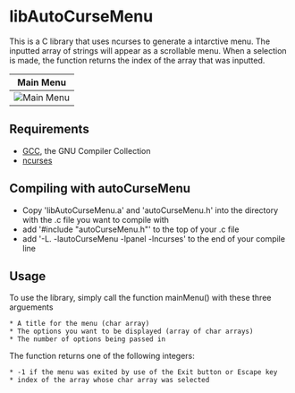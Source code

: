 libAutoCurseMenu
================

This is a C library that uses ncurses to generate a intarctive menu. The inputted array of strings will appear as a scrollable menu. When a selection is made, the function returns the index of the array that was inputted.

Main Menu    |
:-----------:|
![][mainimg] |

[mainimg]: https://github.com/simca114/autoCurseMenu/blob/master/libautoCMmain.png "Main Menu"

Requirements
------------
 * [GCC], the GNU Compiler Collection
 * [ncurses]

[GCC]: https://gcc.gnu.org/
[ncurses]: https://www.gnu.org/software/ncurses/

Compiling with autoCurseMenu
----------------------------

* Copy 'libAutoCurseMenu.a' and 'autoCurseMenu.h' into the directory with the .c file you want to compile with
* add '#include "autoCurseMenu.h"' to the top of your .c file
* add '-L. -lautoCurseMenu -lpanel -lncurses' to the end of your compile line

Usage
-----

To use the library, simply call the function mainMenu() with these three arguements
```
* A title for the menu (char array)
* The options you want to be displayed (array of char arrays)
* The number of options being passed in
```

The function returns one of the following integers:
```
* -1 if the menu was exited by use of the Exit button or Escape key
* index of the array whose char array was selected
```
